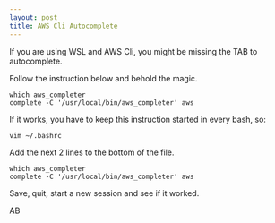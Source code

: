 ```yaml
---
layout: post
title: AWS Cli Autocomplete
---
```

If you are using WSL and AWS Cli, you might be missing the TAB to autocomplete.

Follow the instruction below and behold the magic.

```
which aws_completer
complete -C '/usr/local/bin/aws_completer' aws
```

If it works, you have to keep this instruction started in every bash, so:

```
vim ~/.bashrc
```
Add the next 2 lines to the bottom of the file.
```
which aws_completer
complete -C '/usr/local/bin/aws_completer' aws
```
Save, quit, start a new session and see if it worked.

AB
